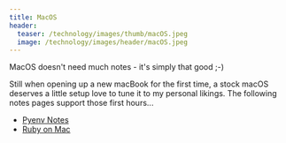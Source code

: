 ```yaml
---
title: MacOS
header:
  teaser: /technology/images/thumb/macOS.jpeg
  image: /technology/images/header/macOS.jpeg
---
```


MacOS doesn't need much notes - it's simply that good ;-)

Still when opening up a new macBook for the first time, a stock macOS deserves a little setup love to tune it to my personal likings. The following notes pages support those first hours...

* [Pyenv Notes](Pyenv-Notes)
* [Ruby on Mac](Ruby_on_Mac)
